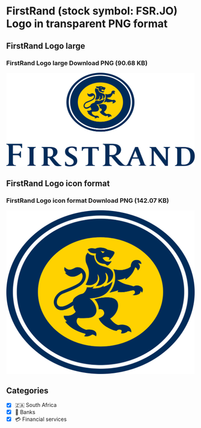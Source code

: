 # FirstRand (stock symbol: FSR.JO) Logo in transparent PNG format

## FirstRand Logo large

### FirstRand Logo large Download PNG (90.68 KB)

![FirstRand Logo large Download PNG (90.68 KB)](/img/orig/FSR.JO_BIG-cc15ade3.png)

## FirstRand Logo icon format

### FirstRand Logo icon format Download PNG (142.07 KB)

![FirstRand Logo icon format Download PNG (142.07 KB)](/img/orig/FSR.JO-8ae89637.png)



## Categories
- [x] 🇿🇦 South Africa
- [x] 🏦 Banks
- [x] 💳 Financial services
